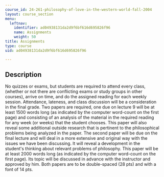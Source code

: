 ```yaml
---
course_id: 24-261-philosophy-of-love-in-the-western-world-fall-2004
layout: course_section
menu:
  leftnav:
    identifier: ad04938131da2d9f6bf616d695826f96
    name: Assignments
    weight: 50
title: Assignments
type: course
uid: ad04938131da2d9f6bf616d695826f96

---
```


Description
-----------

No quizzes or exams, but students are required to attend every class, (whether or not there are conflicting exams or study groups in other courses), arrive on time, and do the assigned reading for each weekly session. Attendance, lateness, and class discussion will be a consideration in the final grade. Two papers are required, one due on lecture 9 will be at least 1500 words long (as indicated by the computer word-count on the first page) and consisting of an analysis of the material in the required reading for any week (or weeks) that the student chooses. This paper will also reveal some additional outside research that is pertinent to the philosophical problems being analyzed in the paper. The second paper will be due on the final lecture and will deal in a more extensive and original way with the issues we have been discussing. It will reveal a development in the student's thinking about relevant problems of philosophy. This paper will be at least 2000 words long (as indicated by the computer word-count on the first page). Its topic will be discussed in advance with the instructor and approved by him. Both papers are to be double-spaced (28 pts) and with a font of 14 pts.
